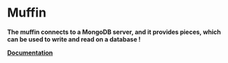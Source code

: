 <h1>Muffin</h1>

**The muffin connects to a MongoDB server, and it provides pieces, which can be used to write and read on a database !**

**[Documentation](https://muffin-docs.glitch.me/)**